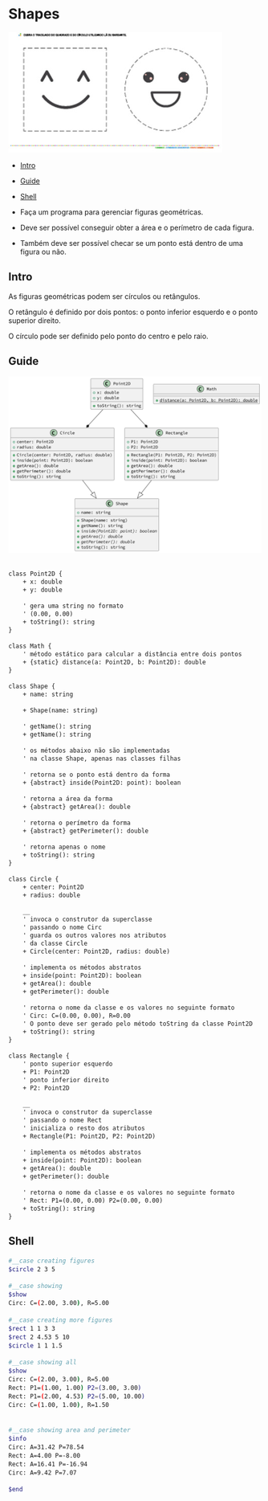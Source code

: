 # Shapes

![cover](cover.jpg)

[](toc)

- [Intro](#intro)
- [Guide](#guide)
- [Shell](#shell)
[](toc)

- Faça um programa para gerenciar figuras geométricas.
- Deve ser possível conseguir obter a área e o perímetro de cada figura.
- Também deve ser possível checar se um ponto está dentro de uma figura ou não.

## Intro

As figuras geométricas podem ser círculos ou retângulos.

O retângulo é definido por dois pontos: o ponto inferior esquerdo e o ponto superior direito.

O círculo pode ser definido pelo ponto do centro e pelo raio.

## Guide

![diagrama](diagrama.png)

[](load)[](diagrama.puml)[](fenced:filter:plantuml)

```plantuml

class Point2D {
    + x: double
    + y: double

    ' gera uma string no formato
    ' (0.00, 0.00)
    + toString(): string
}

class Math {
    ' método estático para calcular a distância entre dois pontos
    + {static} distance(a: Point2D, b: Point2D): double
}

class Shape {
    + name: string

    + Shape(name: string)
    
    ' getName(): string
    + getName(): string

    ' os métodos abaixo não são implementadas
    ' na classe Shape, apenas nas classes filhas

    ' retorna se o ponto está dentro da forma
    + {abstract} inside(Point2D: point): boolean

    ' retorna a área da forma
    + {abstract} getArea(): double

    ' retorna o perímetro da forma
    + {abstract} getPerimeter(): double

    ' retorna apenas o nome
    + toString(): string
}

class Circle {
    + center: Point2D
    + radius: double

    __
    ' invoca o construtor da superclasse
    ' passando o nome Circ
    ' guarda os outros valores nos atributos
    ' da classe Circle
    + Circle(center: Point2D, radius: double)

    ' implementa os métodos abstratos
    + inside(point: Point2D): boolean
    + getArea(): double
    + getPerimeter(): double

    ' retorna o nome da classe e os valores no seguinte formato
    ' Circ: C=(0.00, 0.00), R=0.00
    ' O ponto deve ser gerado pelo método toString da classe Point2D
    + toString(): string
}

class Rectangle {
    ' ponto superior esquerdo
    + P1: Point2D
    ' ponto inferior direito
    + P2: Point2D

    __
    ' invoca o construtor da superclasse
    ' passando o nome Rect
    ' inicializa o resto dos atributos
    + Rectangle(P1: Point2D, P2: Point2D)

    ' implementa os métodos abstratos
    + inside(point: Point2D): boolean
    + getArea(): double
    + getPerimeter(): double

    ' retorna o nome da classe e os valores no seguinte formato
    ' Rect: P1=(0.00, 0.00) P2=(0.00, 0.00)
    + toString(): string
}

```

[](load)

## Shell

```sh
#__case creating figures
$circle 2 3 5

#__case showing
$show
Circ: C=(2.00, 3.00), R=5.00

#__case creating more figures
$rect 1 1 3 3 
$rect 2 4.53 5 10
$circle 1 1 1.5

#__case showing all
$show
Circ: C=(2.00, 3.00), R=5.00
Rect: P1=(1.00, 1.00) P2=(3.00, 3.00)
Rect: P1=(2.00, 4.53) P2=(5.00, 10.00)
Circ: C=(1.00, 1.00), R=1.50


#__case showing area and perimeter
$info
Circ: A=31.42 P=78.54
Rect: A=4.00 P=-8.00
Rect: A=16.41 P=-16.94
Circ: A=9.42 P=7.07

$end
```
